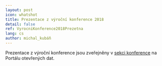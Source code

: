 ```yaml
---
layout: post
icon: whatshot
title: Prezentace z výroční konference 2018
detail: false
ref: VyrocniKonference2018Prezetna
lang: cs
author: michal_kubáň
---
```


Prezentace z výroční konference jsou zveřejněny v [sekci konference](https://opendata.gov.cz/edu:konference:2018#výroční_konference_otevřená_data_ve_veřejné_správě_2018) na Portálu otevřených dat.
